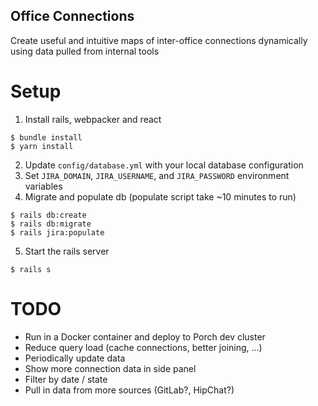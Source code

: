 Office Connections
------------------
Create useful and intuitive maps of inter-office connections dynamically using data pulled from internal tools

# Setup
1. Install rails, webpacker and react
```console
$ bundle install
$ yarn install
```
2. Update `config/database.yml` with your local database configuration
3. Set `JIRA_DOMAIN`, `JIRA_USERNAME`, and `JIRA_PASSWORD` environment variables
4. Migrate and populate db (populate script take ~10 minutes to run)
```console
$ rails db:create
$ rails db:migrate
$ rails jira:populate
```
5. Start the rails server
```console
$ rails s
```

# TODO
+ Run in a Docker container and deploy to Porch dev cluster
+ Reduce query load (cache connections, better joining, ...)
+ Periodically update data
+ Show more connection data in side panel
+ Filter by date / state
+ Pull in data from more sources (GitLab?, HipChat?)
